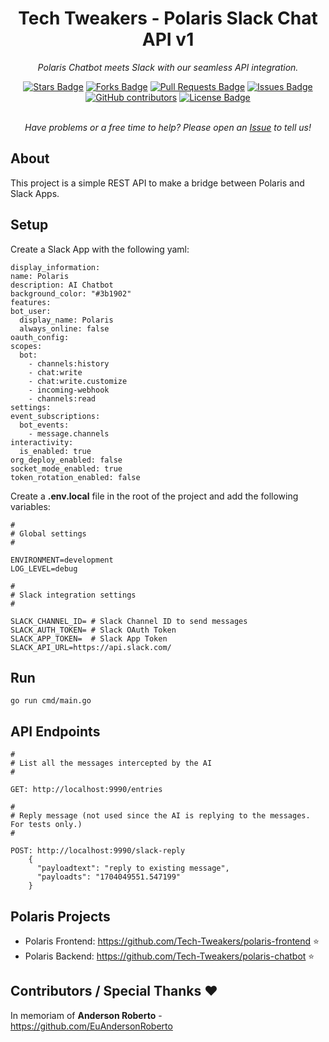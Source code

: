 <h1 align="center">Tech Tweakers - Polaris Slack Chat API v1 </h1>
<p align="center"><i>Polaris Chatbot meets Slack with our seamless API integration.</i></p>

<div align="center">
  <a href="https://github.com/Tech-Tweakers/polaris-slack/stargazers"><img src="https://img.shields.io/github/stars/Tech-Tweakers/polaris-slack" alt="Stars Badge"/></a>
<a href="https://github.com/Tech-Tweakers/polaris-slack/network/members"><img src="https://img.shields.io/github/forks/Tech-Tweakers/polaris-slack" alt="Forks Badge"/></a>
<a href="https://github.com/Tech-Tweakers/polaris-slack/pulls"><img src="https://img.shields.io/github/issues-pr/Tech-Tweakers/polaris-slack" alt="Pull Requests Badge"/></a>
<a href="https://github.com/Tech-Tweakers/polaris-slack/issues"><img src="https://img.shields.io/github/issues/Tech-Tweakers/polaris-slack" alt="Issues Badge"/></a>
<a href="https://github.com/Tech-Tweakers/polaris-slack/graphs/contributors"><img alt="GitHub contributors" src="https://img.shields.io/github/contributors/Tech-Tweakers/polaris-slack?color=2b9348"></a>
<a href="https://github.com/Tech-Tweakers/polaris-slack/blob/master/LICENSE"><img src="https://img.shields.io/github/license/Tech-Tweakers/polaris-slack?color=2b9348" alt="License Badge"/></a>
</div>

<br>
<p align="center"><i>Have problems or a free time to help? Please open an <a href="https://github.com/Tech-Tweakers/polaris-slack/issues/new">Issue</a> to tell us!</i></p>

## About

This project is a simple REST API to make a bridge between Polaris and Slack Apps.

## Setup

Create a Slack App with the following yaml:
  
  ```
  display_information:
  name: Polaris
  description: AI Chatbot
  background_color: "#3b1902"
features:
  bot_user:
    display_name: Polaris
    always_online: false
oauth_config:
  scopes:
    bot:
      - channels:history
      - chat:write
      - chat:write.customize
      - incoming-webhook
      - channels:read
settings:
  event_subscriptions:
    bot_events:
      - message.channels
  interactivity:
    is_enabled: true
  org_deploy_enabled: false
  socket_mode_enabled: true
  token_rotation_enabled: false
  ```

Create a **.env.local** file in the root of the project and add the following variables:

```
#
# Global settings
#

ENVIRONMENT=development
LOG_LEVEL=debug

#
# Slack integration settings
#

SLACK_CHANNEL_ID= # Slack Channel ID to send messages
SLACK_AUTH_TOKEN= # Slack OAuth Token
SLACK_APP_TOKEN=  # Slack App Token
SLACK_API_URL=https://api.slack.com/
```
## Run

```
go run cmd/main.go
```

## API Endpoints

```
#
# List all the messages intercepted by the AI
#

GET: http://localhost:9990/entries

#
# Reply message (not used since the AI is replying to the messages. For tests only.)
#

POST: http://localhost:9990/slack-reply
    {
      "payloadtext": "reply to existing message",
      "payloadts": "1704049551.547199"
    }
```
## Polaris Projects

- Polaris Frontend: https://github.com/Tech-Tweakers/polaris-frontend :star:
- Polaris Backend: https://github.com/Tech-Tweakers/polaris-chatbot :star:

## Contributors / Special Thanks :heart:

In memoriam of **Anderson Roberto** - https://github.com/EuAndersonRoberto 
